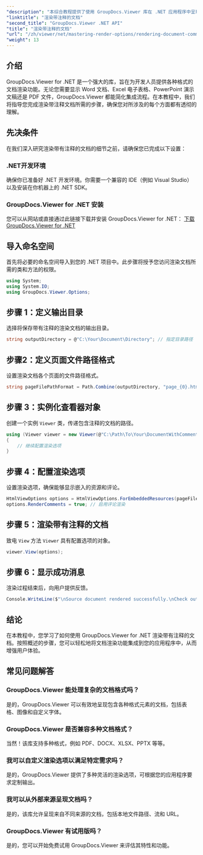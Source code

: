 ```yaml
---
"description": "本综合教程提供了使用 GroupDocs.Viewer 库在 .NET 应用程序中呈现带有注释的文档的分步指导。"
"linktitle": "渲染带注释的文档"
"second_title": "GroupDocs.Viewer .NET API"
"title": "渲染带注释的文档"
"url": "/zh/viewer/net/mastering-render-options/rendering-document-comments/"
"weight": 13
---
```


## 介绍

GroupDocs.Viewer for .NET 是一个强大的库，旨在为开发人员提供各种格式的文档渲染功能。无论您需要显示 Word 文档、Excel 电子表格、PowerPoint 演示文稿还是 PDF 文件，GroupDocs.Viewer 都能简化集成流程。在本教程中，我们将指导您完成渲染带注释文档所需的步骤，确保您对所涉及的每个方面都有透彻的理解。

## 先决条件
在我们深入研究渲染带有注释的文档的细节之前，请确保您已完成以下设置：

### .NET开发环境
确保你已准备好 .NET 开发环境。你需要一个兼容的 IDE（例如 Visual Studio）以及安装在你机器上的 .NET SDK。

### GroupDocs.Viewer for .NET 安装
您可以从网站或直接通过此链接下载并安装 GroupDocs.Viewer for .NET：
[下载 GroupDocs.Viewer for .NET](https://releases.groupdocs.com/viewer/net/)

## 导入命名空间
首先将必要的命名空间导入到您的 .NET 项目中。此步骤将授予您访问渲染文档所需的类和方法的权限。

```csharp
using System;
using System.IO;
using GroupDocs.Viewer.Options;
```

## 步骤 1：定义输出目录
选择将保存带有注释的渲染文档的输出目录。

```csharp
string outputDirectory = @"C:\Your\Document\Directory"; // 指定目录路径
```

## 步骤2：定义页面文件路径格式
设置渲染文档各个页面的文件路径格式。

```csharp
string pageFilePathFormat = Path.Combine(outputDirectory, "page_{0}.html");
```

## 步骤 3：实例化查看器对象
创建一个实例 `Viewer` 类，传递包含注释的文档的路径。

```csharp
using (Viewer viewer = new Viewer(@"C:\Path\To\Your\DocumentWithComments.docx"))
{
    // 继续配置渲染选项
}
```

## 步骤 4：配置渲染选项
设置渲染选项，确保能够显示嵌入的资源和评论。

```csharp
HtmlViewOptions options = HtmlViewOptions.ForEmbeddedResources(pageFilePathFormat);
options.RenderComments = true; // 启用评论渲染
```

## 步骤 5：渲染带有注释的文档
致电 `View` 方法 `Viewer` 具有配置选项的对象。

```csharp
viewer.View(options);
```

## 步骤 6：显示成功消息
渲染过程结束后，向用户提供反馈。

```csharp
Console.WriteLine($"\nSource document rendered successfully.\nCheck output in {outputDirectory}.");
```

## 结论
在本教程中，您学习了如何使用 GroupDocs.Viewer for .NET 渲染带有注释的文档。按照概述的步骤，您可以轻松地将文档渲染功能集成到您的应用程序中，从而增强用户体验。

## 常见问题解答

### GroupDocs.Viewer 能处理复杂的文档格式吗？
是的，GroupDocs.Viewer 可以有效地呈现包含各种格式元素的文档，包括表格、图像和自定义字体。

### GroupDocs.Viewer 是否兼容多种文档格式？
当然！该库支持多种格式，例如 PDF、DOCX、XLSX、PPTX 等等。

### 我可以自定义渲染选项以满足特定需求吗？
是的，GroupDocs.Viewer 提供了多种灵活的渲染选项，可根据您的应用程序要求定制输出。

### 我可以从外部来源呈现文档吗？
是的，该库允许呈现来自不同来源的文档，包括本地文件路径、流和 URL。

### GroupDocs.Viewer 有试用版吗？
是的，您可以开始免费试用 GroupDocs.Viewer 来评估其特性和功能。
